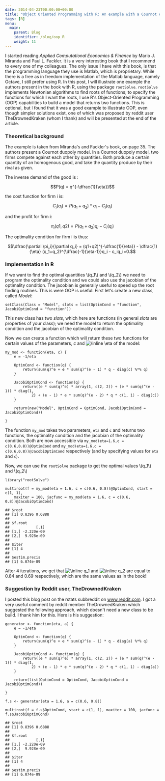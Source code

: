 ```yaml
---
date: 2014-04-23T00:00:00+00:00
title: "Object Oriented Programming with R: An example with a Cournot duopoly"
tags: [R]
menu:
  main:
    parent: Blog
    identifier: /blog/oop_R
    weight: 11
---
```


<!-- MathJax scripts -->
<script type="text/javascript" async
  src="https://cdn.mathjax.org/mathjax/latest/MathJax.js?config=TeX-MML-AM_CHTML">
</script>


<body>
<p>I started reading <em>Applied Computational Economics &amp; Finance</em> by Mario J. Miranda and Paul L. Fackler. It is a very interesting book that I recommend to every one of my colleagues. The only issue I have with this book, is that the programming language they use is Matlab, which is proprietary. While there is a free as in freedom implementation of the Matlab language, namely Octave, I still prefer using R. In this post, I will illustrate one example the authors present in the book with R, using the package <code>rootSolve</code>. <code>rootSolve</code> implements Newtonian algorithms to find roots of functions; to specify the functions for which I want the roots, I use R&#39;s Object-Oriented Programming (OOP) capabilities to build a model that returns two functions. This is optional, but I found that it was a good example to illustrate OOP, even though simpler solutions exist, one of which was proposed by reddit user TheDrownedKraken (whom I thank) and will be presented at the end of the article.</p>

<h3>Theoretical background</h3>

<p>The example is taken from Miranda&#39;s and Fackler&#39;s book, on page 35. The authors present a Cournot duopoly model. In a Cournot duopoly model, two firms compete against each other by quantities. Both produce a certain quantity of an homogenous good, and take the quantity produce by their rival as given. </p>

<p>The inverse demand of the good is :</p>

$$P(q) = q^{-\dfrac{1}{\eta}}$$

<p>the cost function for firm i is:</p>

$$C_i(q_i) = P(q_1+q_2)*q_i - C_i(q_i)$$


<p>and the profit for firm i:</p>

$$\pi_i(q1,q2) = P(q_1+q_2)q_i - C_i(q_i)$$

<p>The optimality condition for firm i is thus:</p>

$$\dfrac{\partial \pi_i}{\partial q_i} = (q1+q2)^{-\dfrac{1}{\eta}} - \dfrac{1}{\eta} (q_1+q_2)^{\dfrac{-1}{\eta-1}}q_i - c_iq_i=0.$$


<h3>Implementation in R</h3>

<p>If we want to find the optimal quantities \(q_1\) and \(q_2\) we need to program the optimality condition and we could also use the jacobian of the optimality condition. The jacobian is generally useful to speed up the root finding routines. This is were OOP is useful. First let&#39;s create a new class, called <em>Model</em>:</p>

<pre><code class="r">setClass(Class = &quot;Model&quot;, slots = list(OptimCond = &quot;function&quot;, JacobiOptimCond = &quot;function&quot;))
</code></pre>

<p>This new class has two <em>slots</em>, which here are functions (in general <em>slots</em> are properties of your class); we need the model to return the optimality condition and the jacobian of the optimality condition.</p>

<p>Now we can create a function which will return these two functions for certain values of the parameters, <em>c</em> and  <img src="http://latex.codecogs.com/png.latex?\inline \eta" alt="\inline \eta" /> of the model:</p>

<pre><code class="r">my_mod &lt;- function(eta, c) {
    e = -1/eta

    OptimCond &lt;- function(q) {
        return(sum(q)^e + e * sum(q)^(e - 1) * q - diag(c) %*% q)
    }

    JacobiOptimCond &lt;- function(q) {
        return((e * sum(q)^e) * array(1, c(2, 2)) + (e * sum(q)^(e - 1)) * diag(1, 
            2) + (e - 1) * e * sum(q)^(e - 2) * q * c(1, 1) - diag(c))
    }

    return(new(&quot;Model&quot;, OptimCond = OptimCond, JacobiOptimCond = JacobiOptimCond))

}
</code></pre>

<p>The function <code>my_mod</code> takes two parameters, <code>eta</code> and <code>c</code> and returns two functions, the optimality condition and the jacobian of the optimality condition. Both are now accessible via <code>my_mod(eta=1.6,c = c(0.6,0.8))@OptimCond</code> and <code>my_mod(eta=1.6,c = c(0.6,0.8))@JacobiOptimCond</code> respectively (and by specifying values for <code>eta</code> and <code>c</code>).</p>

<p>Now, we can use the <code>rootSolve</code> package to get the optimal values \(q_1\) and \(q_2\) </p>

<pre><code class="r">library(&quot;rootSolve&quot;)

multiroot(f = my_mod(eta = 1.6, c = c(0.6, 0.8))@OptimCond, start = c(1, 1), 
    maxiter = 100, jacfunc = my_mod(eta = 1.6, c = c(0.6, 0.8))@JacobiOptimCond)
</code></pre>

<pre><code>## $root
## [1] 0.8396 0.6888
## 
## $f.root
##            [,1]
## [1,] -2.220e-09
## [2,]  9.928e-09
## 
## $iter
## [1] 4
## 
## $estim.precis
## [1] 6.074e-09
</code></pre>

<p>After 4 iterations, we get that  <img src="http://latex.codecogs.com/png.latex?\inline q_1" alt="\inline q_1" />  and  <img src="http://latex.codecogs.com/png.latex?\inline q_2" alt="\inline q_2" /> are equal to 0.84 and 0.69 respectively, which are the same values as in the book!</p>

<h3>Suggestion by Reddit user, TheDrownedKraken</h3>

<p>I posted this blog post on the rstats subbreddit on <a href="http://www.reddit.com">www.reddit.com</a>. I got a very useful comment by reddit member TheDrownedKraken which suggested the following approach, which doesn&#39;t need a new class to be build. I thank him for this. Here is his suggestion:</p>

<pre><code class="r">generator &lt;- function(eta, a) {
    e = -1/eta

    OptimCond &lt;- function(q) {
        return(sum(q)^e + e * sum(q)^(e - 1) * q - diag(a) %*% q)
    }

    JacobiOptimCond &lt;- function(q) {
        return((e * sum(q)^e) * array(1, c(2, 2)) + (e * sum(q)^(e - 1)) * diag(1, 
            2) + (e - 1) * e * sum(q)^(e - 2) * q * c(1, 1) - diag(a))
    }

    return(list(OptimCond = OptimCond, JacobiOptimCond = JacobiOptimCond))

}

f.s &lt;- generator(eta = 1.6, a = c(0.6, 0.8))

multiroot(f = f.s$OptimCond, start = c(1, 1), maxiter = 100, jacfunc = f.s$JacobiOptimCond)
</code></pre>

<pre><code>## $root
## [1] 0.8396 0.6888
## 
## $f.root
##            [,1]
## [1,] -2.220e-09
## [2,]  9.928e-09
## 
## $iter
## [1] 4
## 
## $estim.precis
## [1] 6.074e-09
</code></pre>


</body>


